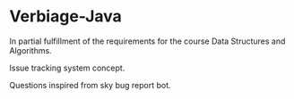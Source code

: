 # Verbiage-Java

In partial fulfillment of the requirements for the course Data Structures and Algorithms.

Issue tracking system concept.

Questions inspired from sky bug report bot.
